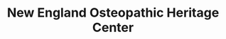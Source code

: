---
layout: repo
title: "New England Osteopathic Heritage Center"
id: 2443
permalink: repos/2443/
---